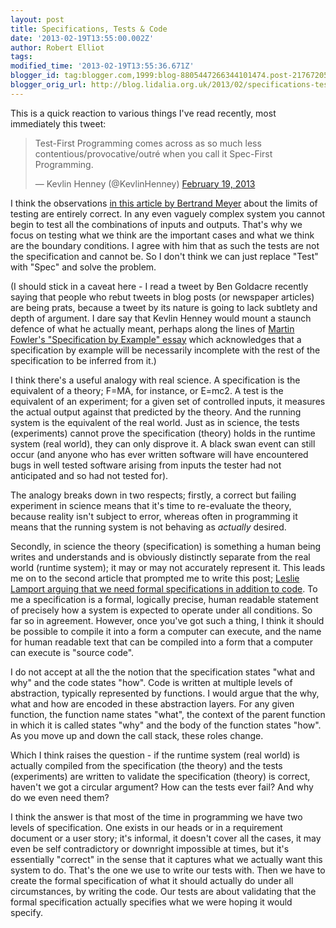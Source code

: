 ```yaml
---
layout: post
title: Specifications, Tests & Code
date: '2013-02-19T13:55:00.002Z'
author: Robert Elliot
tags:
modified_time: '2013-02-19T13:55:36.671Z'
blogger_id: tag:blogger.com,1999:blog-8805447266344101474.post-2176720518674447816
blogger_orig_url: http://blog.lidalia.org.uk/2013/02/specifications-tests-code.html
---
```


This is a quick reaction to various things I've read recently, most immediately
this tweet:
<blockquote class="twitter-tweet"><p>Test-First Programming comes across as so much less contentious/provocative/outré when you call it Spec-First Programming.</p>&mdash; Kevlin Henney (@KevlinHenney) <a href="https://twitter.com/KevlinHenney/status/303831637324619776">February 19, 2013</a></blockquote><script async src="//platform.twitter.com/widgets.js" charset="utf-8"></script>

I think the observations
[in this article by Bertrand Meyer](http://cacm.acm.org/blogs/blog-cacm/156428-a-fundamental-duality-of-software-engineering/fulltext)
about the limits of testing are entirely correct. In any even vaguely complex
system you cannot begin to test all the combinations of inputs and outputs.
That's why we focus on testing what we think are the important cases and what we
think are the boundary conditions. I agree with him that as such the tests are
not the specification and cannot be. So I don't think we can just replace "Test"
with "Spec" and solve the problem.

(I should stick in a caveat here - I read a tweet by Ben Goldacre recently
saying that people who rebut tweets in blog posts (or newspaper articles) are
being prats, because a tweet by its nature is going to lack subtlety and depth
of argument. I dare say that Kevlin Henney would mount a staunch defence of what
he actually meant, perhaps along the lines of
[Martin Fowler's "Specification by Example" essay](http://martinfowler.com/bliki/SpecificationByExample.html)
which acknowledges that a specification by example will be necessarily
incomplete with the rest of the specification to be inferred from it.)

I think there's a useful analogy with real science. A specification is the
equivalent of a theory; F=MA, for instance, or E=mc2. A test is the equivalent
of an experiment; for a given set of controlled inputs, it measures the actual
output against that predicted by the theory. And the running system is the
equivalent of the real world. Just as in science, the tests (experiments) cannot
prove the specification (theory) holds in the runtime system (real world), they
can only disprove it. A black swan event can still occur (and anyone who has
ever written software will have encountered bugs in well tested software arising
from inputs the tester had not anticipated and so had not tested for).

The analogy breaks down in two respects; firstly, a correct but failing
experiment in science means that it's time to re-evaluate the theory, because
reality isn't subject to error, whereas often in programming it means that the
running system is not behaving as _actually_ desired.

Secondly, in science the theory (specification) is something a human being
writes and understands and is obviously distinctly separate from the real world
(runtime system); it may or may not accurately represent it. This leads me on to
the second article that prompted me to write this post;
[Leslie Lamport arguing that we need formal specifications in addition to code](http://www.wired.com/opinion/2013/01/code-bugs-programming-why-we-need-specs/).
To me a specification is a formal, logically precise, human readable statement
of precisely how a system is expected to operate under all conditions. So far so
in agreement. However, once you've got such a thing, I think it should be
possible to compile it into a form a computer can execute, and the name for
human readable text that can be compiled into a form that a computer can execute
is "source code".

I do not accept at all the the notion that the specification states "what and
why" and the code states "how". Code is written at multiple levels of
abstraction, typically represented by functions. I would argue that the why,
what and how are encoded in these abstraction layers. For any given function,
the function name states "what", the context of the parent function in which it
is called states "why" and the body of the function states "how". As you move up
and down the call stack, these roles change.

Which I think raises the question - if the runtime system (real world) is
actually compiled from the specification (the theory) and the tests
(experiments) are written to validate the specification (theory) is correct,
haven't we got a circular argument? How can the tests ever fail? And why do we
even need them?

I think the answer is that most of the time in programming we have two levels of
specification. One exists in our heads or in a requirement document or a user
story; it's informal, it doesn't cover all the cases, it may even be self
contradictory or downright impossible at times, but it's essentially "correct"
in the sense that it captures what we actually want this system to do. That's
the one we use to write our tests with. Then we have to create the formal
specification of what it should actually do under all circumstances, by writing
the code. Our tests are about validating that the formal specification actually
specifies what we were hoping it would specify.

